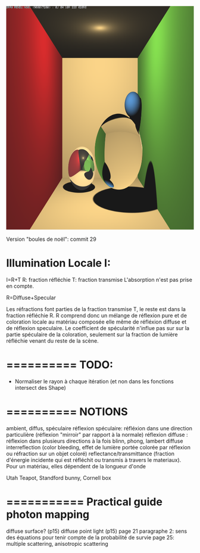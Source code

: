 <img src="https://github.com/spasutto/SRay/blob/master/doc/scene6.png?raw=true" width="800" height="600" alt="sample rendering">

Version "boules de noël": commit 29

Illumination Locale I:
======================
I=R+T
R: fraction réfléchie
T: fraction transmise
L'absorption n'est pas prise en compte.

R=Diffuse+Specular

Les réfractions font parties de la fraction transmise T, le reste est dans la fraction réfléchie R.
R comprend donc un mélange de réflexion pure et de coloration locale au matériau composée elle même de réfléxion diffuse et de réflexion speculaire. Le coefficient de spécularité n'influe pas sur sur la partie spéculaire de la coloration, seulement sur la fraction de lumière réfléchie venant du reste de la scène.


==========
TODO:
==========
 - Normaliser le rayon à chaque itération (et non dans les fonctions intersect des Shape)




==========
NOTIONS
==========
ambient, diffus, spéculaire
réflexion spéculaire: réfléxion dans une direction particulière (réflexion "mirroir" par rapport à la normale)
réflexion diffuse : réflexion dans plusieurs directions à la fois
blinn, phong, lambert
diffuse interreflection (color bleeding, effet de lumière portée colorée par réflexion ou réfraction sur un objet coloré)
reflectance/transmittance (fraction d'énergie incidente qui est réfléchit ou transmis à travers le materiaux). Pour un matériau, elles dépendent de la longueur d'onde

Utah Teapot, Standford bunny, Cornell box

===========
Practical guide photon mapping
===========
diffuse surface? (p15)
diffuse point light (p15)
page 21 paragraphe 2: sens des équations pour tenir compte de la probabilité de survie
page 25: multiple scattering, anisotropic scattering

